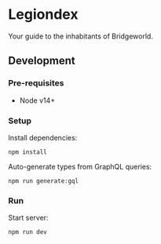 # Legiondex

Your guide to the inhabitants of Bridgeworld.

## Development

### Pre-requisites

- Node v14+

### Setup

Install dependencies:

```
npm install
```

Auto-generate types from GraphQL queries:

```
npm run generate:gql
```

### Run

Start server:

```
npm run dev
```
